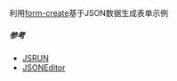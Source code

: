 利用[form-create](https://github.com/xaboy/form-create)基于JSON数据生成表单示例  
##### 参考
- [JSRUN](https://jsrun.pro/NQhKp/edit)
- [JSONEditor](https://github.com/josdejong/jsoneditor)
